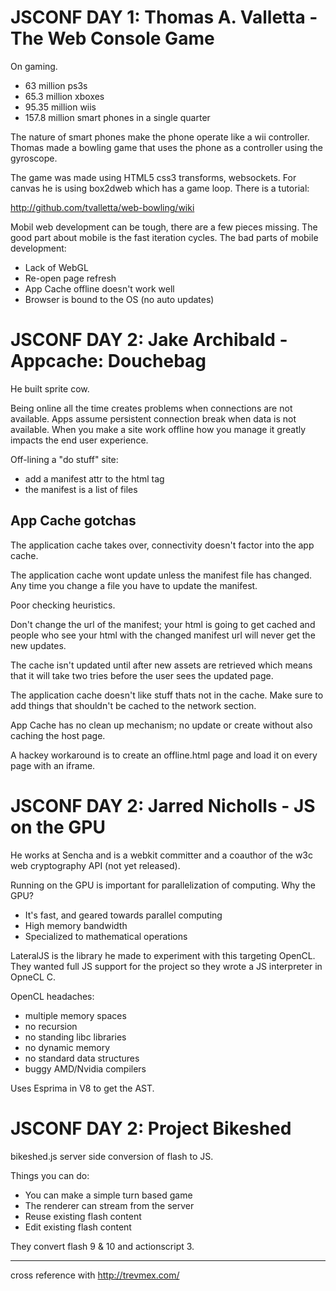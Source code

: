 # JSCONF DAY 1: Thomas A. Valletta - The Web Console Game

On gaming.

* 63 million ps3s
* 65.3 million xboxes
* 95.35 million wiis
* 157.8 million smart phones in a single quarter

The nature of smart phones make the phone operate like a wii controller. Thomas made a bowling game that uses the phone as a controller using the gyroscope.

The game was made using HTML5 css3 transforms, websockets. For canvas he is using box2dweb which has a game loop. There is a tutorial:

http://github.com/tvalletta/web-bowling/wiki

Mobil web development can be tough, there are a few pieces missing. The good part about mobile is the fast iteration cycles. The bad parts of mobile development:

* Lack of WebGL
* Re-open page refresh
* App Cache offline doesn't work well
* Browser is bound to the OS (no auto updates)

# JSCONF DAY 2: Jake Archibald - Appcache: Douchebag

He built sprite cow.

Being online all the time creates problems when connections are not available. Apps assume persistent connection break when data is not available. When you make a site work offline how you manage it greatly impacts the end user experience.

Off-lining a "do stuff" site:

* add a manifest attr to the html tag
* the manifest is a list of files

## App Cache gotchas

The application cache takes over, connectivity doesn't factor into the app cache.

The application cache wont update unless the manifest file has changed. Any time you change a file you have to update the manifest.

Poor checking heuristics.

Don't change the url of the manifest; your html is going to get cached and people who see your html with the changed manifest url will never get the new updates.

The cache isn't updated until after new assets are retrieved which means that it will take two tries before the user sees the updated page.

The application cache doesn't like stuff thats not in the cache. Make sure to add things that shouldn't be cached to the network section.

App Cache has no clean up mechanism; no update or create without also caching the host page.

A hackey workaround is to create an offline.html page and load it on every page with an iframe.

# JSCONF DAY 2: Jarred Nicholls - JS on the GPU

He works at Sencha and is a webkit committer and a coauthor of the w3c web cryptography API (not yet released).

Running on the GPU is important for parallelization of computing. Why the GPU?

* It's fast, and geared towards parallel computing
* High memory bandwidth
* Specialized to mathematical operations

LateralJS is the library he made to experiment with this targeting OpenCL. They wanted full JS support for the project so they wrote a JS interpreter in OpneCL C.

OpenCL headaches:

* multiple memory spaces
* no recursion
* no standing libc libraries
* no dynamic memory
* no standard data structures
* buggy AMD/Nvidia compilers

Uses Esprima in V8 to get the AST.

# JSCONF DAY 2: Project Bikeshed

bikeshed.js server side conversion of flash to JS.

Things you can do:

* You can make a simple turn based game
* The renderer can stream from the server
* Reuse existing flash content
* Edit existing flash content

They convert flash 9 & 10 and actionscript 3.





- - -

cross reference with http://trevmex.com/
